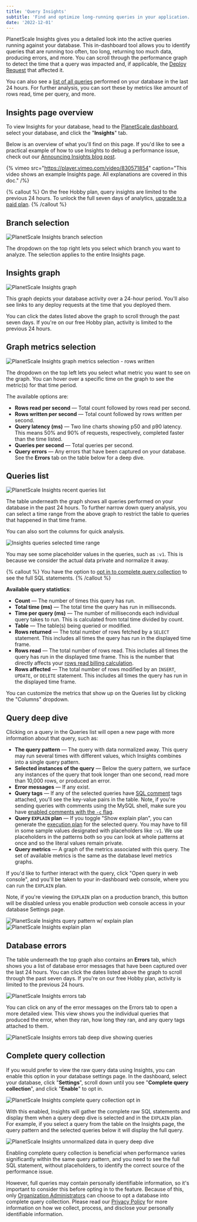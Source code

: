```yaml
---
title: 'Query Insights'
subtitle: 'Find and optimize long-running queries in your application.'
date: '2022-12-01'
---
```


PlanetScale Insights gives you a detailed look into the active queries running against your database. This in-dashboard tool allows you to identify queries that are running too often, too long, returning too much data, producing errors, and more. You can scroll through the performance graph to detect the time that a query was impacted and, if applicable, the [Deploy Request](/docs/concepts/deploy-requests) that affected it.

You can also see a [list of all queries](#queries-list) performed on your database in the last 24 hours. For further analysis, you can sort these by metrics like amount of rows read, time per query, and more.

## Insights page overview

To view Insights for your database, head to the [PlanetScale dashboard](https://app.planetscale.com), select your database, and click the "**Insights**" tab.

Below is an overview of what you'll find on this page. If you'd like to see a practical example of how to use Insights to debug a performance issue, check out our [Announcing Insights blog post](/blog/introducing-planetscale-insights-advanced-query-monitoring).

{% vimeo src="https://player.vimeo.com/video/830571854" caption="This video shows an example Insights page. All explanations are covered in this doc." /%}

{% callout %}
On the free Hobby plan, query insights are limited to the previous 24 hours. To unlock the full seven days of
analytics, [upgrade to a paid plan](/docs/concepts/billing).
{% /callout %}

## Branch selection

![PlanetScale Insights branch selection](/assets/docs/concepts/query-insights/branches-2.png?v2)

The dropdown on the top right lets you select which branch you want to analyze. The selection applies to the entire Insights page.

## Insights graph

![PlanetScale Insights graph](/assets/docs/concepts/query-insights/graph-2.png?v2)

This graph depicts your database activity over a 24-hour period. You'll also see links to any deploy requests at the time that you deployed them.

You can click the dates listed above the graph to scroll through the past seven days. If you're on our free Hobby plan, activity is limited to the previous 24 hours.

## Graph metrics selection

![PlanetScale Insights graph metrics selection - rows written](/assets/docs/concepts/query-insights/metrics-2.png?v2)

The dropdown on the top left lets you select what metric you want to see on the graph. You can hover over a specific time on the graph to see the metric(s) for that time period.

The available options are:

- **Rows read per second** &mdash; Total count followed by rows read per second.
- **Rows written per second** &mdash; Total count followed by rows written per second.
- **Query latency (ms)** &mdash; Two line charts showing p50 and p90 latency. This means 50% and 90% of requests, respectively, completed faster than the time listed.
- **Queries per second** &mdash; Total queries per second.
- **Query errors** &mdash; Any errors that have been captured on your database. See the **Errors** tab on the table below for a deep dive.

## Queries list

![PlanetScale Insights recent queries list](/assets/docs/concepts/query-insights/queries-2.png?v2)

The table underneath the graph shows all queries performed on your database in the past 24 hours. To further narrow down query analysis, you can select a time range from the above graph to restrict the table to queries that happened in that time frame.

You can also sort the columns for quick analysis.

![Insights queries selected time range](/assets/docs/concepts/query-insights/timeframe-2.png?v2)

You may see some placeholder values in the queries, such as `:v1`. This is because we consider the actual data private and normalize it away.

{% callout %}
You have the option to [opt in to complete query collection](#complete-query-collection) to see the full SQL statements.
{% /callout %}

**Available query statistics**:

- **Count** &mdash; The number of times this query has run.
- **Total time (ms)** &mdash; The total time the query has run in milliseconds.
- **Time per query (ms)** &mdash; The number of milliseconds each individual query takes to run. This is calculated from total time divided by count.
- **Table** &mdash; The table(s) being queried or modified.
- **Rows returned** &mdash; The total number of rows fetched by a `SELECT` statement. This includes all times the query has run in the displayed time frame.
- **Rows read** &mdash; The total number of rows read. This includes all times the query has run in the displayed time frame. This is the number that directly affects your [rows read billing calculation](/docs/concepts/billing#understanding-rows-read).
- **Rows affected** &mdash; The total number of rows modified by an `INSERT`, `UPDATE`, or `DELETE` statement. This includes all times the query has run in the displayed time frame.

You can customize the metrics that show up on the Queries list by clicking the "Columns" dropdown.

## Query deep dive

Clicking on a query in the Queries list will open a new page with more information about that query, such as:

- **The query pattern** &mdash; The query with data normalized away. This query may run several times with different values, which Insights combines into a single query pattern.
- **Selected instances of the query** &mdash; Below the query pattern, we surface any instances of the query that took longer than one second, read more than 10,000 rows, or produced an error.
- **Error messages** &mdash; If any exist.
- **Query tags** &mdash; If any of the selected queries have [SQL comment](https://google.github.io/sqlcommenter/) tags attached, you'll see the key-value pairs in the table. Note, if you're sending queries with comments using the MySQL shell, make sure you have [enabled comments with the `-c` flag](https://dev.mysql.com/doc/refman/8.0/en/mysql-command-options.html#option_mysql_comments).
- **Query `EXPLAIN` plan** &mdash; If you toggle "Show explain plan", you can generate the [execution plan](https://dev.mysql.com/blog-archive/mysql-explain-analyze/) for the selected query. You may have to fill in some sample values designated with placeholders like `:v1`. We use placeholders in the patterns both so you can look at whole patterns at once and so the literal values remain private.
- **Query metrics** &mdash; A graph of the metrics associated with this query. The set of available metrics is the same as the database level metrics graphs.

If you'd like to further interact with the query, click "Open query in web console", and you'll be taken to your in-dashboard web console, where you can run the `EXPLAIN` plan.

Note, if you're viewing the `EXPLAIN` plan on a production branch, this button will be disabled unless you enable production web console access in your database Settings page.

![PlanetScale Insights query pattern w/ explain plan](/assets/docs/concepts/query-insights/query.png)
![PlanetScale Insights explain plan](/assets/docs/concepts/query-insights/explain.png)

## Database errors

The table underneath the top graph also contains an **Errors** tab, which shows you a list of database error messages that have been captured over the last 24 hours. You can click the dates listed above the graph to scroll through the past seven days. If you're on our free Hobby plan, activity is limited to the previous 24 hours.

![PlanetScale Insights errors tab](/assets/docs/concepts/query-insights/errors.png)

You can click on any of the error messages on the Errors tab to open a more detailed view. This view shows you the individual queries that produced the error, when they ran, how long they ran, and any query tags attached to them.

![PlanetScale Insights errors tab deep dive showing queries](/assets/docs/concepts/query-insights/errors-detailed-view.png)

## Complete query collection

If you would prefer to view the raw query data using Insights, you can enable this option in your database settings page. In the dashboard, select your database, click "**Settings**", scroll down until you see "**Complete query collection**", and click "**Enable**" to opt in.

![PlanetScale Insights complete query collection opt in](/assets/docs/concepts/query-insights/opt-in.png)

With this enabled, Insights will gather the complete raw SQL statements and display them when a query deep dive is selected and in the `EXPLAIN` plan. For example, if you select a query from the table on the Insights page, the query pattern and the selected queries below it will display the full query.

![PlanetScale Insights unnormalized data in query deep dive](/assets/docs/concepts/query-insights/unnormalized-data.png)

Enabling complete query collection is beneficial when performance varies significantly within the same query pattern, and you need to see the full SQL statement, without placeholders, to identify the correct source of the performance issue.

However, full queries may contain personally identifiable information, so it's important to consider this before opting in to the feature. Because of this, only [Organization Administrators](/docs/concepts/access-control#organization-administrator) can choose to opt a database into complete query collection. Please read our [Privacy Policy](/legal/privacy) for more information on how we collect, process, and disclose your personally identifiable information.
